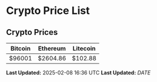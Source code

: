 # Crypto Price List

## Crypto Prices
| Bitcoin | Ethereum | Litecoin |
| ------- | -------- | -------- |
| $96001 | $2604.86 | $102.88 |
**Last Updated:** 2025-02-08 16:36 UTC
**Last Updated:** $DATE$
